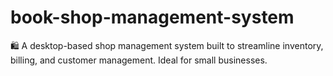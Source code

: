 # book-shop-management-system
🛍️ A desktop-based shop management system built to streamline inventory, billing, and customer management. Ideal for small businesses.
